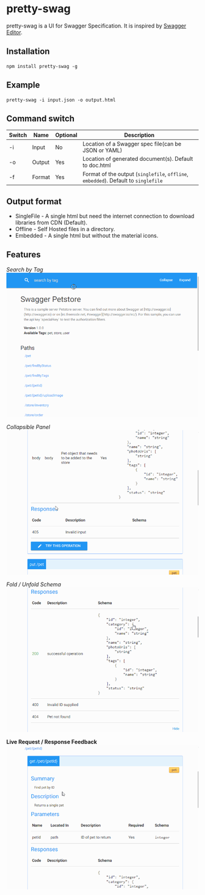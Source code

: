 # pretty-swag

pretty-swag is a UI for Swagger Specification. It is inspired by [Swagger Editor](http://swagger.io/swagger-editor/).

## Installation

```Shell
npm install pretty-swag -g
```

## Example

```Shell
pretty-swag -i input.json -o output.html
```

## Command switch
Switch  |  Name  | Optional | Description                                                                          |
--------|--------|----------|--------------------------------------------------------------------------------------|
 -i     | Input  |       No | Location of a Swagger spec file(can be JSON or YAML)                                 |
 -o     | Output |      Yes | Location of generated document(s). Default to doc.html                               |
 -f     | Format |      Yes | Format of the output (`singlefile`, `offline`, `embedded`). Default to `singlefile`  |

## Output format

 - SingleFile - A single html but need the internet connection to download libraries from CDN (Default).
 - Offline - Self Hosted files in a directory.
 - Embedded - A single html but without the material icons.

## Features

*Search by Tag*
![Image shows search feature](/images/search.gif?raw=true)

*Collapsible Panel*
![Image shows search feature](/images/collapsible.gif?raw=true)

*Fold / Unfold Schema*
![Image shows search feature](/images/foldable.gif?raw=true)

**Live Request / Response Feedback**
![Image shows search feature](/images/liveReqRes.gif?raw=true)

